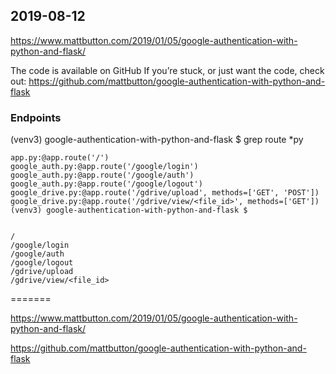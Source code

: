 2019-08-12
----------

https://www.mattbutton.com/2019/01/05/google-authentication-with-python-and-flask/


The code is available on GitHub
If you’re stuck, or just want the code, check out: 
https://github.com/mattbutton/google-authentication-with-python-and-flask

### Endpoints
(venv3) google-authentication-with-python-and-flask $ grep route *py
```
app.py:@app.route('/')
google_auth.py:@app.route('/google/login')
google_auth.py:@app.route('/google/auth')
google_auth.py:@app.route('/google/logout')
google_drive.py:@app.route('/gdrive/upload', methods=['GET', 'POST'])
google_drive.py:@app.route('/gdrive/view/<file_id>', methods=['GET'])
(venv3) google-authentication-with-python-and-flask $


/
/google/login
/google/auth
/google/logout
/gdrive/upload
/gdrive/view/<file_id>
```
=======


https://www.mattbutton.com/2019/01/05/google-authentication-with-python-and-flask/

https://github.com/mattbutton/google-authentication-with-python-and-flask


